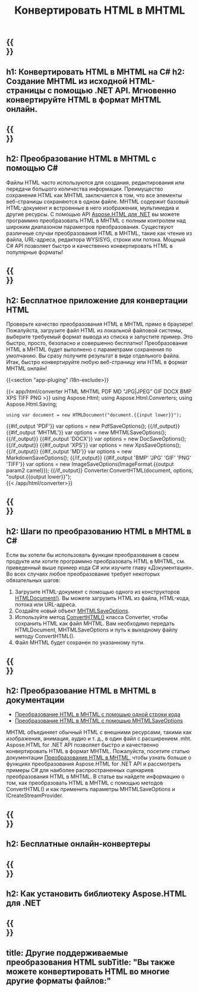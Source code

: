 ﻿---
translation: true
template: /templates/_template-conversion-child.md
title: Конвертировать HTML в MHTML
description: Преобразование HTML в MHTML на C#. Попробуйте онлайн-конвертер HTML в MHTML бесплатно!
url: /net/conversion/html-to-mhtml/
family: html
platformtag: net
feature: conversion
informat: HTML
outformat: MHTML
otherformats: DOCX PDF XPS GIF JPEG PNG TIFF BMP XHTML MD
---

{{<section banner>}}
---
h1: Конвертировать HTML в MHTML на C#
h2: Создание MHTML из исходной HTML-страницы с помощью .NET API. Мгновенно конвертируйте HTML в формат MHTML онлайн.
---

{{<section overview>}}
---
h2: Преобразование HTML в MHTML с помощью C#
---

Файлы HTML часто используются для создания, редактирования или передачи большого количества информации. Преимущество сохранения HTML как MHTML заключается в том, что все элементы веб-страницы сохраняются в одном файле. MHTML содержит базовый HTML-документ и встроенные в него изображения, мультимедиа и другие ресурсы. С помощью API [Aspose.HTML для .NET](https://products.aspose.com/html/net/) вы можете программно преобразовать HTML в MHTML с полным контролем над широким диапазоном параметров преобразования. Существуют различные случаи преобразования HTML в MHTML, такие как чтение из файла, URL-адреса, редактора WYSISYG, строки или потока. Мощный C# API позволяет быстро и качественно конвертировать HTML в популярные форматы!

{{<section demos>}}
---
h2: Бесплатное приложение для конвертации HTML
---

Проверьте качество преобразования HTML в MHTML прямо в браузере! Пожалуйста, загрузите файл HTML из локальной файловой системы, выберите требуемый формат вывода из списка и запустите пример. Это быстро, просто, безопасно и совершенно бесплатно! Преобразование HTML в MHTML будет выполнено с параметрами сохранения по умолчанию. Вы сразу получите результат в виде отдельного файла. Итак, быстро конвертируйте любую веб-страницу или HTML в формат MHTML онлайн!

{{<section "app-pluging" i18n-exclude>}}

{{< app/html/converter HTML MHTML PDF MD "JPG|JPEG" GIF DOCX BMP XPS TIFF PNG >}}
using Aspose.Html;
using Aspose.Html.Converters;
using Aspose.Html.Saving;

    using var document = new HTMLDocument("document.{{input lower}}");
{{#if_output 'PDF'}}
    var options = new PdfSaveOptions();
{{/if_output}}
{{#if_output 'MHTML'}}
    var options = new MHTMLSaveOptions();
{{/if_output}}
{{#if_output 'DOCX'}}
    var options = new DocSaveOptions();
{{/if_output}}
{{#if_output 'XPS'}}
    var options = new XpsSaveOptions();
{{/if_output}}
{{#if_output 'MD'}}
    var options = new MarkdownSaveOptions();
{{/if_output}}
{{#if_output 'BMP' 'JPG' 'GIF' 'PNG' 'TIFF'}}
    var options = new ImageSaveOptions(ImageFormat.{{output param2 camel}});
{{/if_output}}
    Converter.ConvertHTML(document, options, "output.{{output lower}}");   
{{< /app/html/converter>}} 


{{<section steps>}}
---
h2: Шаги по преобразованию HTML в MHTML в C#
---

Если вы хотели бы использовать функции преобразования в своем продукте или хотите программно преобразовать HTML в MHTML, см. приведенный выше пример кода C# или изучите главу «Документация». Во всех случаях любое преобразование требует некоторых обязательных шагов:

1. Загрузите HTML-документ с помощью одного из конструкторов [HTMLDocument()](https://reference.aspose.com/html/net/aspose.html/htmldocument). Вы можете загрузить HTML из файла, HTML-кода, потока или URL-адреса.
1. Создайте новый объект [MHTMLSaveOptions](https://reference.aspose.com/html/net/aspose.html.saving/mhtmlsaveoptions).
1. Используйте метод [ConvertHTML()](https://reference.aspose.com/html/net/aspose.html.converters/converter/converthtml/) класса Converter, чтобы сохранить HTML как файл MHTML. Вам необходимо передать HTMLDocument, MHTMLSaveOptions и путь к выходному файлу методу ConvertHTML().
1. Файл MHTML будет сохранен по указанному пути.




{{<section documentation>}}
---
h2: Преобразование HTML в MHTML в документации
---

  - <a href="https://docs.aspose.com/html/net/converting-between-formats/html-to-mhtml/#html-to-mhtml-by-a-single-line-of-code " target="_blank">Преобразование HTML в MHTML с помощью одной строки кода</a>
  - <a href="https://docs.aspose.com/html/net/converting-between-formats/html-to-mhtml/#convert-html-to-mhtml-in-c-using-mhtmlsaveoptions" target="_blank">Преобразование HTML в MHTML с помощью MHTMLSaveOptions</a>

MHTML объединяет обычный HTML с внешними ресурсами, такими как изображения, анимация, аудио и т. д., в один файл с расширением .mht. Aspose.HTML for .NET API позволяет быстро и качественно конвертировать HTML в формат MHTML. Пожалуйста, посетите статью документации [Преобразование HTML в MHTML,](https://docs.aspose.com/html/net/converting-between-formats/html-to-mhtml/) чтобы узнать больше о функциях преобразования Aspose.HTML for .NET API и рассмотреть примеры C# для наиболее распространенных сценариев преобразования HTML в MHTML. В статье вы найдете информацию о том, как преобразовать HTML в MHTML с помощью методов ConvertHTML() и как применить параметры MHTMLSaveOptions и ICreateStreamProvider.

{{<section online-converters>}}
---
h2: Бесплатные онлайн-конвертеры
---

{{<section get-started>}}
---
h2: Как установить библиотеку Aspose.HTML для .NET
---

{{<section other-conversions>}}
---
title: Другие поддерживаемые преобразования HTML
subTitle: "Вы также можете конвертировать HTML во многие другие форматы файлов:"
---